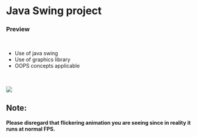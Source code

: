 <h1> Java Swing project</h1>

<h3> Preview</h3>

</br>

<ul>
<li>Use of java swing</li>
<li>Use of graphics library</li>
<li>OOPS concepts applicable</li>
</ul>

</br>

</br>

<img src="https://media.giphy.com/media/3o7btUyVE6lLUPP58A/source.gif"  >

</br>



<h2>Note:</h2> <h4>Please disregard that flickering animation you are seeing since in reality it runs at normal FPS.</h4>
